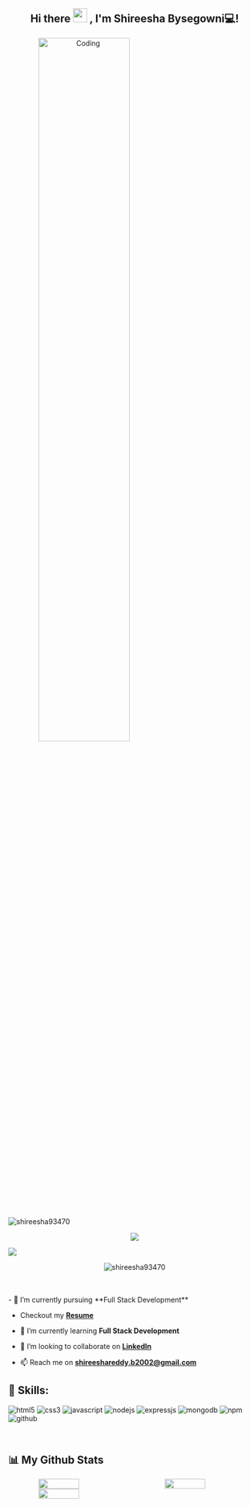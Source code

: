 <h2 align="center">
    Hi there <img src="https://media.giphy.com/media/hvRJCLFzcasrR4ia7z/giphy.gif" width="28"> , I'm Shireesha Bysegowni💻!
  </h2>
  
  

  <img margin="auto" alt="Coding" width="60%" style="text-align:center" src="https://camo.githubusercontent.com/5ff9182d12e799168a3bb67b88df7388ae08ede3/68747470733a2f2f6d69726f2e6d656469756d2e636f6d2f6d61782f3837352f312a7164415731546a434e353768316c6275757a766368672e676966">
  
  <p align="left"> <img src="https://komarev.com/ghpvc/?username=shireesha93470&label=Profile%20views&color=0e75b6&style=flat" alt="shireesha93470" /> </p>
  
  <p align="center" color:"red">
    <a>
         <img src="https://readme-typing-svg.demolab.com/?lines=Hi! My Self Shireesha 🏽; I am a Full-stack%20developer 🏻‍💻; interested in Coding 🏃‍♂️♂️;Curious%20to%20learn%20new%20things !&font=Fira%20Code&center=true&width=440&height=45&color=#37bcf7&vCenter=true&size=22&pause=1000"></a>
     </p>
        
  <img src="https://user-images.githubusercontent.com/73097560/115834477-dbab4500-a447-11eb-908a-139a6edaec5c.gif">
  <br/>
  <p align="center"><img src="https://github-profile-trophy.vercel.app/?username=shireesha93470"  alt="shireesha93470" /> </p>
    <br/>
    <br/>
  - 🔭 I’m currently pursuing **Full Stack  Development**
  
  -    Checkout my **[Resume]()**
  
  - 🌱 I’m currently learning **Full Stack Development**
  
  - 👯 I’m looking to collaborate on **[LinkedIn](https://www.linkedin.com/in/bysegowni-shireesha-69b8b9251/)**
  
  - 📫 Reach me on **shireeshareddy.b2002@gmail.com**
  
  
  
 
  
  
  
  <h2>🥇 Skills:  </h2>  
  <p >
      <img src="https://img.shields.io/badge/HTML5-E34F26?style=for-the-badge&logo=html5&logoColor=white" alt="html5" />
      <img src="https://img.shields.io/badge/CSS3-1572B6?style=for-the-badge&logo=css3&logoColor=white" alt="css3" /> 
      <img src="https://img.shields.io/badge/JavaScript-323330?style=for-the-badge&logo=javascript&logoColor=F7DF1E" alt="javascript" />
      <img src="https://img.shields.io/badge/Node js-339933?style=for-the-badge&logo=nodedotjs&logoColor=white" alt="nodejs" />
      <img src="https://img.shields.io/badge/JAVA-000000?style=for-the-badge&logo=JAVA&logoColor=white" alt="expressjs" />
      <img src="https://img.shields.io/badge/MongoDB-4EA94B?style=for-the-badge&logo=mongodb&logoColor=white" alt="mongodb" />
      <img src="https://img.shields.io/badge/figma-CB3837?style=for-the-badge&logo=npm&logoColor=white" alt="npm" />
      <img src="https://img.shields.io/badge/GitHub-100000?style=for-the-badge&logo=github&logoColor=white" alt="github" />
  
  </p>
  
  <br/>
  
 
  ## 📊 My Github Stats
  
  <!-- github status  -->
  
  <div align="center" style="display: flex; gap:50px">
  
  <img src="https://github-readme-stats.vercel.app/api?username=shireesha93470&theme=react&border_radius=4.6&show_icons=true&count_private=true&hide_border=true&show_icons=true" style="width: 40%" />
  
  <img src="https://github-readme-stats.vercel.app/api/top-langs/?username=shireesha93470&theme=react&border_radius=4.6&hide_border=true&layout=compact&show_icons=true" style="width: 40%" />
  
  </div>
  <div align="center" style="display: flex; ">
   
  <img src="https://streak-stats.demolab.com?user=shireesha93470&_border=true&theme=dark&hide_border=true&theme=react" style="width: 40%" />
  
  </div>
  
   
